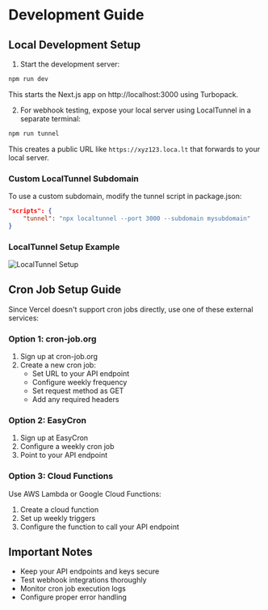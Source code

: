 # Development Guide

## Local Development Setup

1. Start the development server:
```bash
npm run dev
```
This starts the Next.js app on http://localhost:3000 using Turbopack.

2. For webhook testing, expose your local server using LocalTunnel in a separate terminal:
```bash 
npm run tunnel
```
This creates a public URL like `https://xyz123.loca.lt` that forwards to your local server.

### Custom LocalTunnel Subdomain

To use a custom subdomain, modify the tunnel script in package.json:

```json
"scripts": {
    "tunnel": "npx localtunnel --port 3000 --subdomain mysubdomain"
}
```

### LocalTunnel Setup Example

![LocalTunnel Setup](../public/localtunnel.png)

## Cron Job Setup Guide

Since Vercel doesn't support cron jobs directly, use one of these external services:

### Option 1: cron-job.org
1. Sign up at cron-job.org
2. Create a new cron job:
     - Set URL to your API endpoint
     - Configure weekly frequency
     - Set request method as GET
     - Add any required headers

### Option 2: EasyCron
1. Sign up at EasyCron
2. Configure a weekly cron job
3. Point to your API endpoint

### Option 3: Cloud Functions
Use AWS Lambda or Google Cloud Functions:
1. Create a cloud function
2. Set up weekly triggers
3. Configure the function to call your API endpoint

## Important Notes
- Keep your API endpoints and keys secure
- Test webhook integrations thoroughly
- Monitor cron job execution logs
- Configure proper error handling
